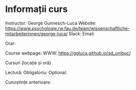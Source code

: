 # Informații curs

Instructor:
George Gunnesch-Luca
Website: https://www.psychologie.rw.fau.de/team/wissenschaftliche-mitarbeiterinnen/george-luca/
Slack: 
Email:

Orar:


Course webpage:
WWW: https://ggluca.github.io/sd_unibuc/

Cursuri (locație și oră)

Lectură:
Obligatoriu: 
Optional: 

Cunoștințe anterioare:
